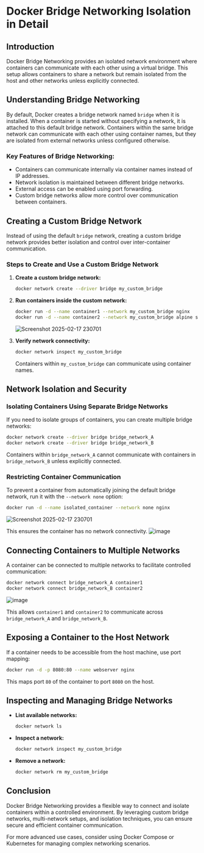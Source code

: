 # Docker Bridge Networking Isolation in Detail

## Introduction
Docker Bridge Networking provides an isolated network environment where containers can communicate with each other using a virtual bridge. This setup allows containers to share a network but remain isolated from the host and other networks unless explicitly connected.

## Understanding Bridge Networking
By default, Docker creates a bridge network named `bridge` when it is installed. When a container is started without specifying a network, it is attached to this default bridge network. Containers within the same bridge network can communicate with each other using container names, but they are isolated from external networks unless configured otherwise.

### Key Features of Bridge Networking:
- Containers can communicate internally via container names instead of IP addresses.
- Network isolation is maintained between different bridge networks.
- External access can be enabled using port forwarding.
- Custom bridge networks allow more control over communication between containers.

## Creating a Custom Bridge Network
Instead of using the default `bridge` network, creating a custom bridge network provides better isolation and control over inter-container communication.

### Steps to Create and Use a Custom Bridge Network
1. **Create a custom bridge network:**
   ```sh
   docker network create --driver bridge my_custom_bridge
   ```
2. **Run containers inside the custom network:**
   ```sh
   docker run -d --name container1 --network my_custom_bridge nginx
   docker run -d --name container2 --network my_custom_bridge alpine sleep 3600
   ```
   ![Screenshot 2025-02-17 230701](https://github.com/user-attachments/assets/eb1388ee-ff7d-4099-8bbc-0baf281fbb02)

3. **Verify network connectivity:**
   ```sh
   docker network inspect my_custom_bridge
   ```
   Containers within `my_custom_bridge` can communicate using container names.

## Network Isolation and Security
### Isolating Containers Using Separate Bridge Networks
If you need to isolate groups of containers, you can create multiple bridge networks:
```sh
docker network create --driver bridge bridge_network_A
docker network create --driver bridge bridge_network_B
```
Containers within `bridge_network_A` cannot communicate with containers in `bridge_network_B` unless explicitly connected.

### Restricting Container Communication
To prevent a container from automatically joining the default bridge network, run it with the `--network none` option:
```sh
docker run -d --name isolated_container --network none nginx
```
![Screenshot 2025-02-17 230701](https://github.com/user-attachments/assets/87c198b7-5da5-47a0-899a-85a80c5e7169)

This ensures the container has no network connectivity.
![image](https://github.com/user-attachments/assets/a5c2d654-2a37-43b2-9a54-1e51fe8970ac)

## Connecting Containers to Multiple Networks
A container can be connected to multiple networks to facilitate controlled communication:
```sh
docker network connect bridge_network_A container1
docker network connect bridge_network_B container2
```
![image](https://github.com/user-attachments/assets/79b49c88-b9f3-464f-8935-bf044dfdadde)

This allows `container1` and `container2` to communicate across `bridge_network_A` and `bridge_network_B`.

## Exposing a Container to the Host Network
If a container needs to be accessible from the host machine, use port mapping:
```sh
docker run -d -p 8080:80 --name webserver nginx
```
This maps port `80` of the container to port `8080` on the host.

## Inspecting and Managing Bridge Networks
- **List available networks:**
  ```sh
  docker network ls
  ```
- **Inspect a network:**
  ```sh
  docker network inspect my_custom_bridge
  ```
- **Remove a network:**
  ```sh
  docker network rm my_custom_bridge
  ```

## Conclusion
Docker Bridge Networking provides a flexible way to connect and isolate containers within a controlled environment. By leveraging custom bridge networks, multi-network setups, and isolation techniques, you can ensure secure and efficient container communication.

For more advanced use cases, consider using Docker Compose or Kubernetes for managing complex networking scenarios.


